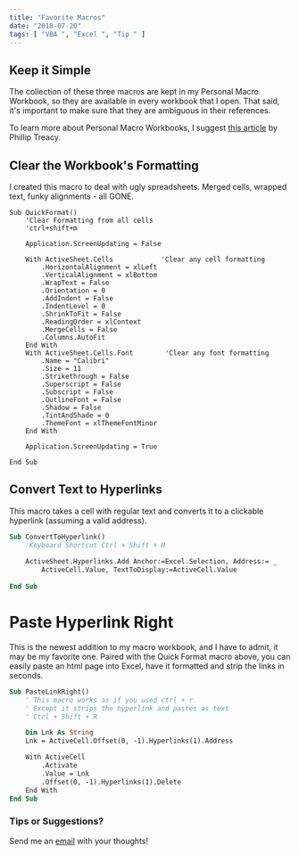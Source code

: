 ```yaml
---
title: "Favorite Macros"
date: "2018-07-20"
tags: [ "VBA ", "Excel ", "Tip " ]
---
```


## Keep it Simple

The collection of these three macros are kept in my Personal Macro Workbook, so they are available in every workbook that I open. That said, it's important to make sure that they are ambiguous in their references.

To learn more about Personal Macro Workbooks, I suggest [this article](https://www.myonlinetraininghub.com/create-a-personal-macro-workbook-personal-xlsb) by Phillip Treacy.


## Clear the Workbook's Formatting

I created this macro to deal with ugly spreadsheets. Merged cells, wrapped text, funky alignments - all GONE.

```visual-basic
Sub QuickFormat()
    'Clear Formatting from all cells
    'ctrl+shift+m
    
    Application.ScreenUpdating = False

    With ActiveSheet.Cells            'Clear any cell formatting
        .HorizontalAlignment = xlLeft
        .VerticalAlignment = xlBottom
        .WrapText = False
        .Orientation = 0
        .AddIndent = False
        .IndentLevel = 0
        .ShrinkToFit = False
        .ReadingOrder = xlContext
        .MergeCells = False
        .Columns.AutoFit
    End With
    With ActiveSheet.Cells.Font        'Clear any font formatting
        .Name = "Calibri"
        .Size = 11
        .Strikethrough = False
        .Superscript = False
        .Subscript = False
        .OutlineFont = False
        .Shadow = False
        .TintAndShade = 0
        .ThemeFont = xlThemeFontMinor
    End With
    
    Application.ScreenUpdating = True

End Sub
```

## Convert Text to Hyperlinks

This macro takes a cell with regular text and converts it to a clickable hyperlink (assuming a valid address).

```vb
Sub ConvertToHyperlink()
    'Keyboard Shortcut Ctrl + Shift + H
    
    ActiveSheet.Hyperlinks.Add Anchor:=Excel.Selection, Address:= _
        ActiveCell.Value, TextToDisplay:=ActiveCell.Value
        
End Sub
```

# Paste Hyperlink Right

This is the newest addition to my macro workbook, and I have to admit, it may be my favorite one. Paired with the Quick Format macro above, you can easily paste an html page into Excel, have it formatted and strip the links in seconds.

```vb
Sub PasteLinkRight()
    ' This macro works as if you used ctrl + r
    ' Except it strips the hyperlink and pastes as text
    ' Ctrl + Shift + R

    Dim Lnk As String
    Lnk = ActiveCell.Offset(0, -1).Hyperlinks(1).Address

    With ActiveCell
        .Activate
        .Value = Lnk
        .Offset(0, -1).Hyperlinks(1).Delete
    End With
End Sub
```

### Tips or Suggestions?

Send me an [email](Mailto:prp1277@gmail.com) with your thoughts! 
